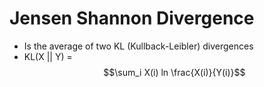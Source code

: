 # Jensen Shannon Divergence
* Is the average of two KL (Kullback-Leibler) divergences
* KL(X || Y) = $$\sum_i X(i) ln \frac{X(i)}{Y(i)}$$

